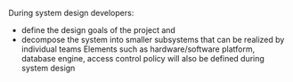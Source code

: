 During system design developers:
- define the design goals of the project and
- decompose the system into smaller subsystems that can be realized by individual teams
Elements such as hardware/software platform, database engine, access control policy will also be defined during system design

